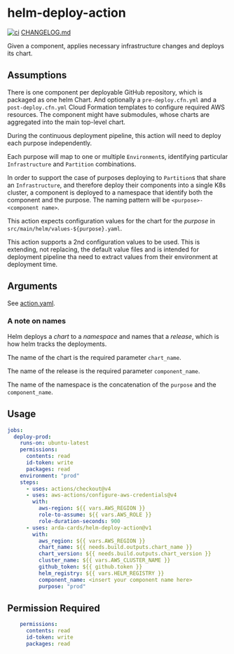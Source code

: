 # helm-deploy-action

[![ci](https://github.com/Arda-cards/helm-deploy-action/actions/workflows/ci.yaml/badge.svg?branch=main)](https://github.com/Arda-cards/helm-deploy-action/actions/workflows/ci.yaml?query=branch%3Amain)
[CHANGELOG.md](CHANGELOG.md)

Given a component, applies necessary infrastructure changes and deploys its chart.

## Assumptions

There is one component per deployable GitHub repository, which is packaged as one helm Chart. And optionally a `pre-deploy.cfn.yml` and a `post-deploy.cfn.yml` Cloud Formation templates to configure required AWS resources.
The component might have submodules, whose charts are aggregated into the main top-level chart.

During the continuous deployment pipeline, this action will need to deploy each purpose independently.

Each purpose will map to one or multiple `Environment`s, identifying particular `Infrastructure` and `Partition` combinations.

In order to support the case of purposes deploying to `Partition`s that share an `Infrastructure`, and therefore deploy their components into a single K8s cluster, a component is deployed to a namespace that identify both the component and the purpose.
The naming pattern will be `<purpose>-<component name>`.

This action expects configuration values for the chart for the *purpose* in `src/main/helm/values-${purpose}.yaml`.

This action supports a 2nd configuration values to be used. This is extending, not replacing, the default value files and is
intended for deployment pipeline tha need to extract values from their environment at deployment time.

## Arguments

See [action.yaml](action.yaml).

### A note on names

Helm deploys a *chart* to a *namespace* and names that a *release*, which is how helm tracks the deployments.

The name of the chart is the required parameter `chart_name`.

The name of the release is the required parameter `component_name`.

The name of the namespace is the concatenation of the `purpose` and the `component_name`.

## Usage

```yaml
jobs:
  deploy-prod:
    runs-on: ubuntu-latest
    permissions:
      contents: read
      id-token: write
      packages: read
    environment: "prod"
    steps:
      - uses: actions/checkout@v4
      - uses: aws-actions/configure-aws-credentials@v4
        with:
          aws-region: ${{ vars.AWS_REGION }}
          role-to-assume: ${{ vars.AWS_ROLE }}
          role-duration-seconds: 900
      - uses: arda-cards/helm-deploy-action@v1
        with:
          aws_region: ${{ vars.AWS_REGION }}
          chart_name: ${{ needs.build.outputs.chart_name }}
          chart_version: ${{ needs.build.outputs.chart_version }}
          cluster_name: ${{ vars.AWS_CLUSTER_NAME }}
          github_token: ${{ github.token }}
          helm_registry: ${{ vars.HELM_REGISTRY }}
          component_name: <insert your component name here>
          purpose: "prod"
```

## Permission Required

```yaml
    permissions:
      contents: read
      id-token: write
      packages: read
```
